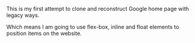 This is my first attempt to clone and reconstruct Google home page with legacy ways.

Which means I am going to use flex-box, inline and float elements to position items on the website.